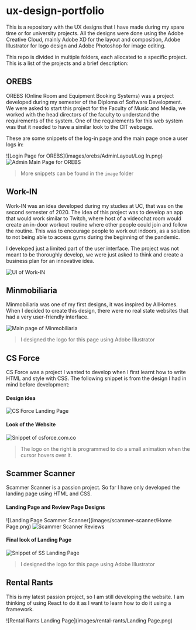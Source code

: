 # ux-design-portfolio

This is a repository with the UX designs that I have made during my spare time or for university projects.
All the designs were done using the Adobe Creative Cloud, mainly Adobe XD for the layout and composition, Adobe Illustrator for logo design and Adobe Photoshop for image editing.

This repo is divided in multiple folders, each allocated to a specific project. This is a list of the projects and a brief description:

## OREBS

OREBS (Online Room and Equipment Booking Systems) was a project developed during my semester of the Diploma of Software Development. We were asked to start this project for the Faculty of Music and Media, we worked with the head directors of the faculty to understand the requirements of the system. One of the requirements for this web system was that it needed to have a similar look to the CIT webpage.

These are some snippets of the log-in page and the main page once a user logs in:

![Login Page for OREBS](images/orebs/AdminLayout/Log In.png)
![Admin Main Page for OREBS](images/orebs/AdminLayout/AdminMainPage.png)

> More snippets can be found in the `image` folder

## Work-IN

Work-IN was an idea developed during my studies at UC, that was on the second semester of 2020. The idea of this project was to develop an app that would work similar to
Twitch, where host of a videochat room would create an in-door workout routine where other people could join and follow the routine.
This was to encourage people to work out indoors, as a solution to not being able to access gyms during the beginning of the pandemic.

I developed just a limited part of the user interface. The project was not meant to be thoroughly develop, we were just asked to think and create a business plan for an innovative idea.

![UI of Work-IN](images/work-in/snippet-all.png)

## Minmobiliaria

Minmobiliaria was one of my first designs, it was inspired by AllHomes. When I decided to create this design, there were
no real state websites that had a very user-friendly interface.

![Main page of Minmobiliaria](images/minmobiliaria/min_main_page.png)

> I designed the logo for this page using Adobe Illustrator
> 
## CS Force

CS Force was a project I wanted to develop when I first learnt how to write HTML and style with CSS. The following
snippet is from the design I had in mind before development:

#### Design idea

![CS Force Landing Page](images/cs-force/landing_page.png)

#### Look of the Website

![Snippet of csforce.com.co](images/cs-force/snippet_website.png)

>The logo on the right is programmed to do a small animation when the cursor hovers over it. 
> 
## Scammer Scanner

Scammer Scanner is a passion project. So far I have only developed the landing page using HTML and CSS.

#### Landing Page and Review Page Designs

![Landing Page Scammer Scanner](images/scammer-scanner/Home Page.png)
![Scammer Scanner Reviews](images/scammer-scanner/Reviews.png)

#### Final look of Landing Page

![Snippet of SS Landing Page](images/scammer-scanner/snippet_home_page.png)
> I designed the logo for this page using Adobe Illustrator

## Rental Rants

This is my latest passion project, so I am still developing the website. I am thinking of using React to do it as I want
to learn how to do it using a framework.

![Rental Rants Landing Page](images/rental-rants/Landing Page.png)

